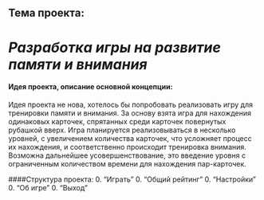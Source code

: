 ## Тема проекта:
# *Разработка игры на развитие памяти и внимания*

#### Идея проекта, описание основной концепции:
Идея проекта не нова, хотелось бы попробовать реализовать игру для тренировки памяти и внимания. За основу взята игра для нахождения одинаковых карточек, спрятанных среди  карточек повернутых рубашкой вверх. Игра планируется реализовываться в несколько уровней, с увеличением количества карточек, что усложняет процесс их нахождения, и соответственно происходит тренировка внимания. Возможна дальнейшее усовершенствование, это введение уровня с ограниченным количеством времени для нахождения пар-карточек.

####Структура проекта:
0. “Играть”
0. “Общий рейтинг”
0. “Настройки”
0. “Об игре”
0. “Выход”
